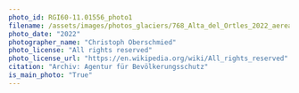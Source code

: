 ```yaml
---
photo_id: RGI60-11.01556_photo1
filename: /assets/images/photos_glaciers/768_Alta_del_Ortles_2022_aerea_1.JPG
photo_date: "2022"
photographer_name: "Christoph Oberschmied"
photo_license: "All rights reserved"
photo_license_url: "https://en.wikipedia.org/wiki/All_rights_reserved"
citation: "Archiv: Agentur für Bevölkerungsschutz"
is_main_photo: "True"
---
```

